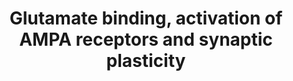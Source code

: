 ---
annotations:
- type: Pathway Ontology
  value: glutamate signaling pathway via AMPA receptor
authors:
- ReactomeTeam
- DeSl
description: Excitatory synaptic transmission in the brain is carried out by glutamate
  receptors through the activation of both ionotropic and metabotropic receptors.  Ionotropic
  glutamate receptors are of three subtypes based on distinct physiologic properties
  and their differential binding of exogenous ligands namely  NMDA (N-methyl D-aspartate),
  AMPA (alpha-amino-3-hydroxy-5-methyl-4-isoxazolepropionic acid) and Kainate . The
  ionotropic receptors are glutamate gated ion channels that initiate signaling by
  influx of ions, and are comprised of subunits with distinct structures and distinguished
  based on their agonist binding. Even though all three types of receptors are found
  at the glutamatergic synapses yet they exhibit great diversity in the synaptic distribution.
  The metabotropic glutamate receptors are a family of G-protein coupled receptors
  that are slow acting.  Fast excitatory synaptic transmission is carried out through
  AMPA receptors. Post-synaptic transmission involves binding of the ligand such as
  glutamate/AMPA to the AMPA receptor resulting in the Na influx which causes depolarization
  of the membrane. NMDA receptors are blocked by Mg at resting membrane potential.
  NMDA receptors are activated upon coincident depolarization and glutamate binding
  are activated following AMPA receptor activation.NMDA receptors are blocked by Mg
  at resting <br>membrane potential. NMDA receptors are Ca permeable and their activity
  leads to increase in Ca which, leads to upregulation of AMPA receptors at the synapse
  which causes the long lasting excitatory post-synaptic potential (EPSP) which forms
  the basis of long term potentiation (LTP). LTP is one form of synaptic plasticity
  wherein the strength of the synapses is enhanced by either change in the number,
  increase in the efficacy by phosphorylation or change in the type of receptors.
  Phosphorylation of AMPA receptors changes the localization of the receptors, increases
  the single channel conductance, and increases the probability of open channel. GluR1
  has four phosphorylation sites; serine 818 (S818) is phosphorylated by PKC and is
  necessary for LTP, serine 831 (S831) is phosphorylated by CaMKII  that increases
  the delivery of receptors to the synapse and also increased their single channel
  conductance, threonine (T840) is implicated in LTP. Serine 845 (S845) is phosphorylated
  by PKA which regulates open channel probability.  Long term depression is another
  form of plasticity wherein the number of AMPA receptors is diminished by either
  phosphorylation of GluR2 at Ser880 or dephosphorylation of GluR1 by protein phosphatase1,
  protein phosphatase 2A and protein phosphatase 2B (calcineurin).  View original
  pathway at [http://www.reactome.org/PathwayBrowser/#DIAGRAM=399721 Reactome].
last-edited: 2021-01-25
organisms:
- Homo sapiens
redirect_from:
- /index.php/Pathway:WP4459
- /instance/WP4459
schema-jsonld:
- '@context': https://schema.org/
  '@id': https://wikipathways.github.io/pathways/WP4459.html
  '@type': Dataset
  creator:
    '@type': Organization
    name: WikiPathways
  description: Excitatory synaptic transmission in the brain is carried out by glutamate
    receptors through the activation of both ionotropic and metabotropic receptors.  Ionotropic
    glutamate receptors are of three subtypes based on distinct physiologic properties
    and their differential binding of exogenous ligands namely  NMDA (N-methyl D-aspartate),
    AMPA (alpha-amino-3-hydroxy-5-methyl-4-isoxazolepropionic acid) and Kainate .
    The ionotropic receptors are glutamate gated ion channels that initiate signaling
    by influx of ions, and are comprised of subunits with distinct structures and
    distinguished based on their agonist binding. Even though all three types of receptors
    are found at the glutamatergic synapses yet they exhibit great diversity in the
    synaptic distribution. The metabotropic glutamate receptors are a family of G-protein
    coupled receptors that are slow acting.  Fast excitatory synaptic transmission
    is carried out through AMPA receptors. Post-synaptic transmission involves binding
    of the ligand such as glutamate/AMPA to the AMPA receptor resulting in the Na
    influx which causes depolarization of the membrane. NMDA receptors are blocked
    by Mg at resting membrane potential. NMDA receptors are activated upon coincident
    depolarization and glutamate binding are activated following AMPA receptor activation.NMDA
    receptors are blocked by Mg at resting <br>membrane potential. NMDA receptors
    are Ca permeable and their activity leads to increase in Ca which, leads to upregulation
    of AMPA receptors at the synapse which causes the long lasting excitatory post-synaptic
    potential (EPSP) which forms the basis of long term potentiation (LTP). LTP is
    one form of synaptic plasticity wherein the strength of the synapses is enhanced
    by either change in the number, increase in the efficacy by phosphorylation or
    change in the type of receptors. Phosphorylation of AMPA receptors changes the
    localization of the receptors, increases the single channel conductance, and increases
    the probability of open channel. GluR1 has four phosphorylation sites; serine
    818 (S818) is phosphorylated by PKC and is necessary for LTP, serine 831 (S831)
    is phosphorylated by CaMKII  that increases the delivery of receptors to the synapse
    and also increased their single channel conductance, threonine (T840) is implicated
    in LTP. Serine 845 (S845) is phosphorylated by PKA which regulates open channel
    probability.  Long term depression is another form of plasticity wherein the number
    of AMPA receptors is diminished by either phosphorylation of GluR2 at Ser880 or
    dephosphorylation of GluR1 by protein phosphatase1, protein phosphatase 2A and
    protein phosphatase 2B (calcineurin).  View original pathway at [http://www.reactome.org/PathwayBrowser/#DIAGRAM=399721
    Reactome].
  keywords:
  - Ca impermeable AMPA
  - phospho GluR2 S880)
  - 'TSPAN7 '
  - Pi
  - MYO6
  - 'CACNG8 '
  - 'PICK1 '
  - EPB41L1
  - 'L-Glu '
  - ADP
  - 'GRIA3 '
  - TARP-PSD95-Mdm2
  - 'PRKCG '
  - 'GRIA1 '
  - 'p-T286-CAMK2A '
  - Ca permeable AMPA
  - 'MDM2 '
  - Activated
  - L-Glu
  - 'AP2B1-1 '
  - TSPAN7:PICK1
  - protein kinase C
  - 'CACNG4 '
  - GRIP1/GRIP2
  - 'PS '
  - receptors (with
  - AP2A
  - conventional
  - Na+
  - 'DAG '
  - Ca2+
  - 'AP2S1-1 '
  - 'GRIP1 '
  - 'AP2M1-2 '
  - 'GRIA2 '
  - receptors
  - 'p-T287-CAMK2B '
  - 'AP2A2-3 '
  - PICK1
  - NSF
  - 'CACNG2 '
  - CaMKII
  - 'GRIA4 '
  - 'p-T287-CAMK2D '
  - 'AP2A1 '
  - 'p-S880-GRIA2 '
  - 'Ca2+ '
  - complex
  - receptor ligand
  - 'DLG4 '
  - AKAP5
  - 'PRKCB '
  - DLG1
  - 'p-T287-CAMK2G '
  - 'PRKCA '
  - ATP
  - 'CACNG3 '
  - 'GRIP2 '
  - AP2 complex
  license: CC0
  name: Glutamate binding, activation of AMPA receptors and synaptic plasticity
seo: CreativeWork
title: Glutamate binding, activation of AMPA receptors and synaptic plasticity
wpid: WP4459
---